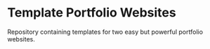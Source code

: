 # Template Portfolio Websites

Repository containing templates for two easy but powerful portfolio websites.